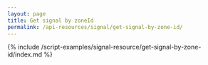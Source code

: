 ```yaml
---
layout: page
title: Get signal by zoneId
permalink: /api-resources/signal/get-signal-by-zone-id/
---
```


{% include /script-examples/signal-resource/get-signal-by-zone-id/index.md %}
